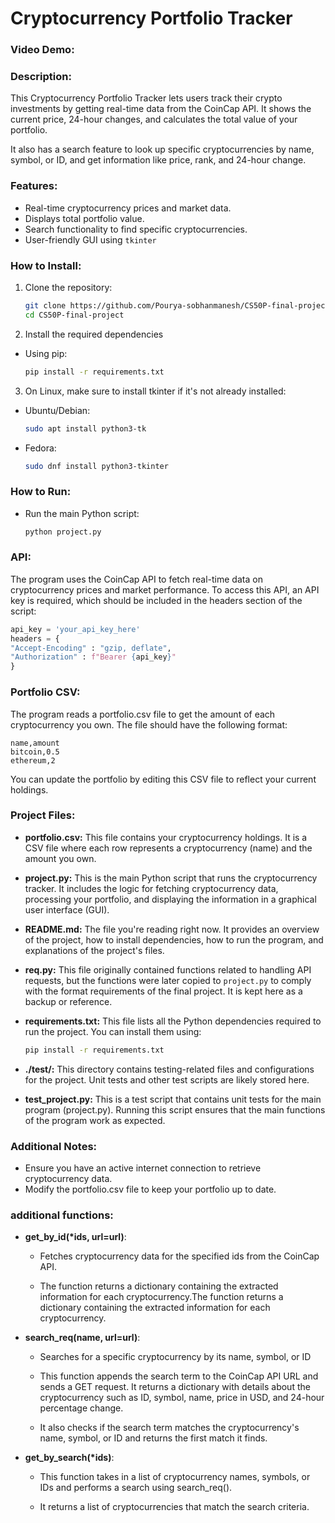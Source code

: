 # Cryptocurrency Portfolio Tracker

### Video Demo:  <URL HERE>

### Description:
This Cryptocurrency Portfolio Tracker lets users track their crypto investments by getting real-time data from the CoinCap API. It shows the current price, 24-hour changes, and calculates the total value of your portfolio.

It also has a search feature to look up specific cryptocurrencies by name, symbol, or ID, and get information like price, rank, and 24-hour change.

### Features:
- Real-time cryptocurrency prices and market data.
- Displays total portfolio value.
- Search functionality to find specific cryptocurrencies.
- User-friendly GUI using `tkinter`
### How to Install:
1. Clone the repository:
   ```bash
   git clone https://github.com/Pourya-sobhanmanesh/CS50P-final-project.git
   cd CS50P-final-project
2. Install the required dependencies
- Using pip:
    ```bash
   pip install -r requirements.txt
3. On Linux, make sure to install tkinter if it's not already installed:
- Ubuntu/Debian:
    ```bash
    sudo apt install python3-tk
- Fedora:
    ```bash
    sudo dnf install python3-tkinter

### How to Run:
- Run the main Python script:
    ```bash
    python project.py

### API:
The program uses the CoinCap API to fetch real-time data on cryptocurrency prices and market performance. To access this API, an API key is required, which should be included in the headers section of the script:
```python
api_key = 'your_api_key_here'
headers = {
"Accept-Encoding" : "gzip, deflate",
"Authorization" : f"Bearer {api_key}"
}
```
### Portfolio CSV:
The program reads a portfolio.csv file to get the amount of each cryptocurrency you own. The file should have the following format:
```csv
name,amount
bitcoin,0.5
ethereum,2
```
You can update the portfolio by editing this CSV file to reflect your current holdings.

### Project Files:
- **portfolio.csv:** This file contains your cryptocurrency holdings. It is a CSV file where each row represents a cryptocurrency (name) and the amount you own.

- **project.py:** This is the main Python script that runs the cryptocurrency tracker. It includes the logic for fetching cryptocurrency data, processing your portfolio, and displaying the information in a graphical user interface (GUI).

- **README.md:** The file you're reading right now. It provides an overview of the project, how to install dependencies, how to run the program, and explanations of the project's files.

- **req.py:** This file originally contained functions related to handling API requests, but the functions were later copied to `project.py` to comply with the format requirements of the final project. It is kept here as a backup or reference.

- **requirements.txt:** This file lists all the Python dependencies required to run the project. You can install them using:

    ```bash
    pip install -r requirements.txt
    ```
- **./test/:** This directory contains testing-related files and configurations for the project. Unit tests and other test scripts are likely stored here.

- **test_project.py:** This is a test script that contains unit tests for the main program (project.py). Running this script ensures that the main functions of the program work as expected.

### Additional Notes:
- Ensure you have an active internet connection to retrieve cryptocurrency data.
- Modify the portfolio.csv file to keep your portfolio up to date.

### additional functions:
- **get_by_id(*ids, url=url)**:
    - Fetches cryptocurrency data for the specified ids from the CoinCap API.

    - The function returns a dictionary containing the extracted information for each cryptocurrency.The function returns a dictionary containing the extracted information for each cryptocurrency.
- **search_req(name, url=url)**:
    - Searches for a specific cryptocurrency by its name, symbol, or ID

    - This function appends the search term to the CoinCap API URL and sends a GET request. It returns a dictionary with details about the cryptocurrency such as ID, symbol, name, price in USD, and 24-hour percentage change.
    
    - It also checks if the search term matches the cryptocurrency's name, symbol, or ID and returns the first match it finds.

- **get_by_search(*ids)**:
    - This function takes in a list of cryptocurrency names, symbols, or IDs and performs a search using search_req().

    - It returns a list of cryptocurrencies that match the search criteria.
